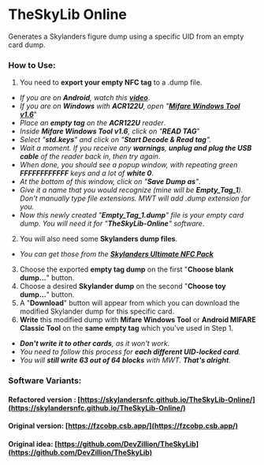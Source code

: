 # TheSkyLib Online

Generates a Skylanders figure dump using a specific UID from an empty card dump.

### How to Use:

1. You need to **export your empty NFC tag** to a .dump file.
  - _If you are on **Android**, watch this **[video](https://www.youtube.com/watch?v=hhT0tAHdcMc)**_.
  - _If you are on **Windows** with **ACR122U**, open "**[Mifare Windows Tool v1.6](https://github.com/ElDavoo/Mifare-Windows-Tool-Reborn)**_"
  - _Place an **empty tag** on the **ACR122U** reader_.
  - _Inside **Mifare Windows Tool v1.6**, click on "**READ TAG**_"
  - _Select "**std.keys**" and click on "**Start Decode & Read tag**"._
  - _Wait a moment. If you receive any **warnings**, **unplug and plug the USB cable** of the reader back in, then try again_.
  - _When done, you should see a popup window, with repeating green **FFFFFFFFFFFF** keys and a lot of **white 0**_.
  - _At the bottom of this window, click on "**Save Dump as**"_.
  - _Give it a name that you would recognize (mine will be **Empty_Tag_1**). Don't manually type file extensions. MWT will add .dump extension for you._
  - _Now this newly created "**Empty_Tag_1.dump**" file is your empty card dump. You will need it for "**TheSkyLib-Online**" software_.
2. You will also need some **Skylanders dump files**.
  - _You can get those from the **[Skylanders Ultimate NFC Pack](https://skylandersnfc.github.io/Skylanders-Ultimate-NFC-Pack/)**_
3. Choose the exported **empty tag dump** on the first "**Choose blank dump...**" button.
4. Choose a desired **Skylander dump** on the second "**Choose toy dump...**" button.
5. A "**Download**" button will appear from which you can download the modified Skylander dump for this specific card.
6. **Write** this modified dump with **Mifare Windows Tool** or **Android MIFARE Classic Tool** on the **same empty tag** which you've used in Step 1.
  - _**Don't write it to other cards**, as it won't work._
  - _You need to follow this process for **each different UID-locked card**._
  - _You will **still write 63 out of 64 blocks** with MWT. **That's alright**._

### Software Variants:

#### Refactored version : [https://skylandersnfc.github.io/TheSkyLib-Online/](https://skylandersnfc.github.io/TheSkyLib-Online/)

#### Original version: [https://fzcobp.csb.app/](https://fzcobp.csb.app/)

#### Original idea: [https://github.com/DevZillion/TheSkyLib](https://github.com/DevZillion/TheSkyLib)
